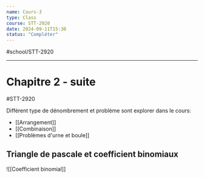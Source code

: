 ```yaml
---
name: Cours-3
type: Class
course: STT-2920
date: 2024-09-11T15:30
status: "Compléter"
---
```

#school/STT-2920 
***
# Chapitre 2 - suite

#STT-2920

Différent type de dénombrement et problème sont explorer dans le cours:
- [[Arrangement]]
- [[Combinaison]]
- [[Problèmes d'urne et boule]]

## Triangle de pascale et coefficient binomiaux

![[Coefficient binomial]]